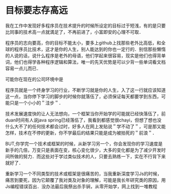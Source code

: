 # 目标要志存高远

我在工作中发现好多程序员在技术提升的时候所设定的目标过于短浅，有的是只要比同事的技术高一点就満足了，不再前进了，小富即安的心理不可取．


程序员的志向要高，你的目标不能太小，要多上github上找那些老外比高低，和全球的程序员比技术，这才是你的人生，别人能达到的你也一定行的．别信那些懒惰的人说的话，说什么程序是老外的母语，他们学起来很容易，现实是他们也得背单词，他们也得学各种程序逻辑和算法，唯一的先天优势是可以少背一些单词看文档容易一点儿而已．

可能你在现在的公司环境中是





程序员就是一个终身学习的行业，不断学习就是你的人生，入了这一行就应该知道这一点，当你停下学习的脚步的时候你就落伍了，必须保证每天都要学到东西，可能只是一个小小的＂洼步＂．

技术发展速度快的让人无法想向，一个框架当你开始学的可能就已经快落伍了，前duan时间有人说java spring已经落伍了，我看到都感觉很chayi，但想了想也没什么大不了的任何技术都会过时，好多人在网上发贴说＂学不动了＂，可是那又能怎样，技术在不停的更新，你不学最后的结果只能是成为被拍死的＂前浪＂．

BUT,你学完一个技术或框架的时候，从新学习另一个，你会发现你的学习速度是新手的几倍，万变只是表面在变，核心变化很少，大多的变化都是为了减少开发时间所做的努力．而这些对于学过类似技术的人，只要去熟练一下，实在不行背下来就好了．

重新学习一个不同类型的技术或框架是很痛苦的，当我重新深度学习Js的时候，痛苦到要死，因为它颠覆了我对类及对象的理解，可能是我长年研究类的原因，用Js编程错误百出．没办法最后我祭出杀手锏，从零开始学，网上找到一堆教程